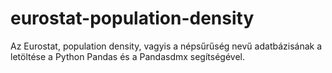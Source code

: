 # eurostat-population-density
Az Eurostat, population density, vagyis a népsűrűség nevű adatbázisának a letöltése a Python Pandas és a Pandasdmx segítségével.
